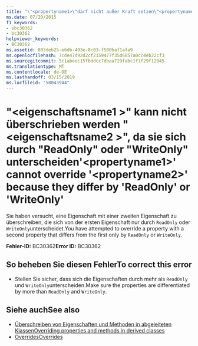 ```yaml
---
title: "\"<propertyname1>\"darf nicht außer Kraft setzen\"<propertyname2>\", da sie sich durch \"ReadOnly\" oder \"WriteOnly\" unterscheiden"
ms.date: 07/20/2015
f1_keywords:
- vbc30362
- bc30362
helpviewer_keywords:
- BC30362
ms.assetid: 883deb25-e6db-403e-8c03-f580baf1afa9
ms.openlocfilehash: 7cde47d92d2cf2159477f35d6857a0cc4eb22cf3
ms.sourcegitcommit: 5c1abeec15fbddcc7dbaa729fabc1f1f29f12045
ms.translationtype: MT
ms.contentlocale: de-DE
ms.lasthandoff: 03/15/2019
ms.locfileid: "58043944"
---
```

# <a name="propertyname1-cannot-override-propertyname2-because-they-differ-by-readonly-or-writeonly"></a><span data-ttu-id="b6b96-102">"\<eigenschaftsname1 >" kann nicht überschrieben werden "\<eigenschaftsname2 >", da sie sich durch "ReadOnly" oder "WriteOnly" unterscheiden</span><span class="sxs-lookup"><span data-stu-id="b6b96-102">'\<propertyname1>' cannot override '\<propertyname2>' because they differ by 'ReadOnly' or 'WriteOnly'</span></span>
<span data-ttu-id="b6b96-103">Sie haben versucht, eine Eigenschaft mit einer zweiten Eigenschaft zu überschreiben, die sich von der ersten Eigenschaft nur durch `ReadOnly` oder `WriteOnly`unterscheidet.</span><span class="sxs-lookup"><span data-stu-id="b6b96-103">You have attempted to override a property with a second property that differs from the first only by `ReadOnly` or `WriteOnly`.</span></span>  
  
 <span data-ttu-id="b6b96-104">**Fehler-ID:** BC30362</span><span class="sxs-lookup"><span data-stu-id="b6b96-104">**Error ID:** BC30362</span></span>  
  
## <a name="to-correct-this-error"></a><span data-ttu-id="b6b96-105">So beheben Sie diesen Fehler</span><span class="sxs-lookup"><span data-stu-id="b6b96-105">To correct this error</span></span>  
  
-   <span data-ttu-id="b6b96-106">Stellen Sie sicher, dass sich die Eigenschaften durch mehr als `ReadOnly` und `WriteOnly`unterscheiden.</span><span class="sxs-lookup"><span data-stu-id="b6b96-106">Make sure the properties are differentiated by more than `ReadOnly` and `WriteOnly`.</span></span>  
  
## <a name="see-also"></a><span data-ttu-id="b6b96-107">Siehe auch</span><span class="sxs-lookup"><span data-stu-id="b6b96-107">See also</span></span>

- [<span data-ttu-id="b6b96-108">Überschreiben von Eigenschaften und Methoden in abgeleiteten Klassen</span><span class="sxs-lookup"><span data-stu-id="b6b96-108">Overriding properties and methods in derived classes</span></span>](~/docs/visual-basic/programming-guide/language-features/objects-and-classes/inheritance-basics.md#overriding-properties-and-methods-in-derived-classes)
- [<span data-ttu-id="b6b96-109">Overrides</span><span class="sxs-lookup"><span data-stu-id="b6b96-109">Overrides</span></span>](../../visual-basic/language-reference/modifiers/overrides.md)
